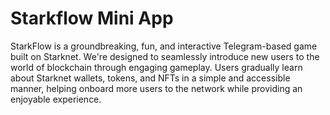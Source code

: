 #  Starkflow Mini App

StarkFlow is a groundbreaking, fun, and interactive Telegram-based game built on Starknet. We're designed to seamlessly introduce new users to the world of blockchain through engaging gameplay. Users gradually learn about Starknet wallets, tokens, and NFTs in a simple and accessible manner, helping onboard more users to the network while providing an enjoyable experience.
